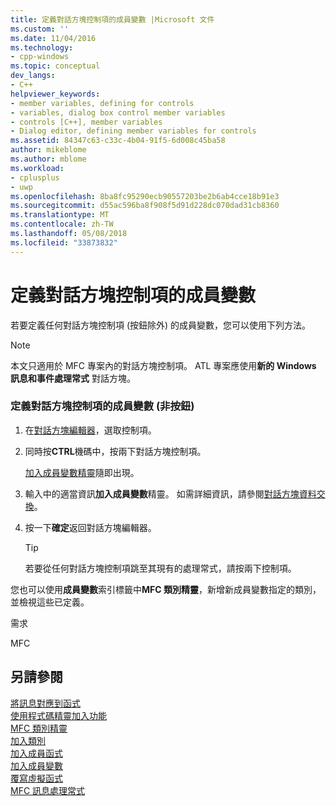 ```yaml
---
title: 定義對話方塊控制項的成員變數 |Microsoft 文件
ms.custom: ''
ms.date: 11/04/2016
ms.technology:
- cpp-windows
ms.topic: conceptual
dev_langs:
- C++
helpviewer_keywords:
- member variables, defining for controls
- variables, dialog box control member variables
- controls [C++], member variables
- Dialog editor, defining member variables for controls
ms.assetid: 84347c63-c33c-4b04-91f5-6d008c45ba58
author: mikeblome
ms.author: mblome
ms.workload:
- cplusplus
- uwp
ms.openlocfilehash: 8ba8fc95290ecb90557203be2b6ab4cce18b91e3
ms.sourcegitcommit: d55ac596ba8f908f5d91d228dc070dad31cb8360
ms.translationtype: MT
ms.contentlocale: zh-TW
ms.lasthandoff: 05/08/2018
ms.locfileid: "33873832"
---
```

# <a name="defining-member-variables-for-dialog-controls"></a>定義對話方塊控制項的成員變數
若要定義任何對話方塊控制項 (按鈕除外) 的成員變數，您可以使用下列方法。  
  
> [!NOTE]
>  本文只適用於 MFC 專案內的對話方塊控制項。 ATL 專案應使用**新的 Windows 訊息和事件處理常式** 對話方塊。  
  
### <a name="to-define-a-member-variable-for-a-non-button-dialog-box-control"></a>定義對話方塊控制項的成員變數 (非按鈕)  
  
1.  在[對話方塊編輯器](../windows/dialog-editor.md)，選取控制項。  
  
2.  同時按**CTRL**機碼中，按兩下對話方塊控制項。  
  
     [加入成員變數精靈](../ide/add-member-variable-wizard.md)隨即出現。  
  
3.  輸入中的適當資訊**加入成員變數**精靈。 如需詳細資訊，請參閱[對話方塊資料交換](../mfc/dialog-data-exchange.md)。  
  
4.  按一下**確定**返回對話方塊編輯器。  
  
    > [!TIP]
    >  若要從任何對話方塊控制項跳至其現有的處理常式，請按兩下控制項。  
  

  
 您也可以使用**成員變數**索引標籤中**MFC 類別精靈**，新增新成員變數指定的類別，並檢視這些已定義。  
  
 需求  
  
 MFC  
  
## <a name="see-also"></a>另請參閱  
 [將訊息對應到函式](../mfc/reference/mapping-messages-to-functions.md)   
 [使用程式碼精靈加入功能](../ide/adding-functionality-with-code-wizards-cpp.md)   
 [MFC 類別精靈](../mfc/reference/mfc-class-wizard.md)   
 [加入類別](../ide/adding-a-class-visual-cpp.md)   
 [加入成員函式](../ide/adding-a-member-function-visual-cpp.md)   
 [加入成員變數](../ide/adding-a-member-variable-visual-cpp.md)   
 [覆寫虛擬函式](../ide/overriding-a-virtual-function-visual-cpp.md)   
 [MFC 訊息處理常式](../mfc/reference/adding-an-mfc-message-handler.md)

